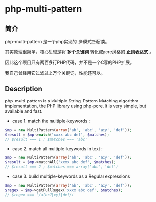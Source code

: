 php-multi-pattern
=================

## 简介 ##

php-multi-pattern 是一个php实现的 *多模式匹配* 类。

其实原理很简单，核心思想是将 **多个关键词** 转化成pcre风格的 **正则表达式** 。

因此这个项目只有两百多行PHP代码，并不是一个C写的PHP扩展。

我自己曾经用它过滤过上万个关键词，性能还可以。


## Description ##

php-multi-pattern is a Multiple String-Pattern Matching algorithm implementation, the PHP library using php-pcre. It is very simple, but available and fast.

- case 1. match the multiple-keywords :
```php
$mp = new MultiPattern(array('ab', 'abc', 'axy', 'def'));
$result = $mp->match('xxxx abc def', $matches);     
// $result === 1 ; $matches === 'abc'
```

- case 2. match all multiple-keywords in text :
```php
$mp = new MultiPattern(array('ab', 'abc', 'axy', 'def'));
$result = $mp->matchAll('xxxx abc def', $matches);     
// $result === 2 ; $matches === array('abc', 'def')
```
 
- case 3. build multiple-keywords as a Regular expressions
```php
$mp = new MultiPattern(array('ab', 'abc', 'axy', 'def'));
$regex = $mp->getFullRegex('xxxx abc def', $matches);     
// $regex === '/a(bc?|xy)|def/i'
```
